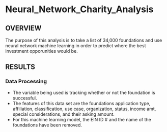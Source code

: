 # Neural_Network_Charity_Analysis

## OVERVIEW

The purpose of this analysis is to take a list of 34,000 foundations and use neural network machine learning in order to predict where the best investment opporunities would be.


## RESULTS

### Data Processing
- The variable being used is tracking whether or not the foundation is successful.
- The features of this data set are the foundations application type, affiliation, classification, use case, organization, status, income amt, special considerations, and their asking amount.
- For this machine learning model, the EIN ID # and the name of the foundations have been removed.
